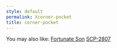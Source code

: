 ```yaml
---
style: default
permalink: Xcorner-pocket
title: corner-pocket
---
```

You may also like:
[Fortunate Son](http://scp-wiki.net/fortunate-son)
[SCP-2807](http://scp-wiki.net/scp-2807)